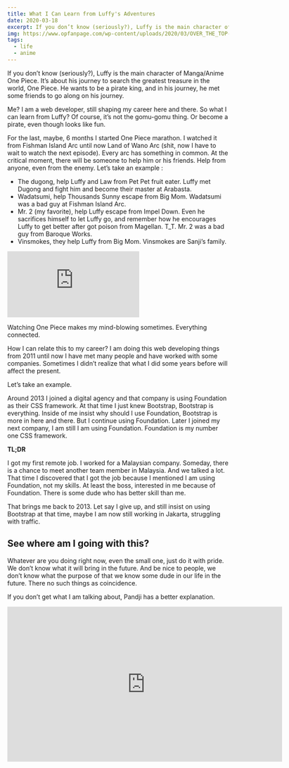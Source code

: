 ```yaml
---
title: What I Can Learn from Luffy's Adventures
date: 2020-03-18
excerpt: If you don’t know (seriously?), Luffy is the main character of Manga/Anime One Piece. It’s about his journey to search the greatest treasure in the world, One Piece. He wants to be a pirate king, and in his journey, he met some friends to go along on his journey.
img: https://www.opfanpage.com/wp-content/uploads/2020/03/OVER_THE_TOP-1024x576.png
tags:
  - life
  - anime
---
```


If you don’t know (seriously?), Luffy is the main character of Manga/Anime One Piece. It’s about his journey to search the greatest treasure in the world, One Piece. He wants to be a pirate king, and in his journey, he met some friends to go along on his journey.

Me? I am a web developer, still shaping my career here and there. So what I can learn from Luffy? Of course, it’s not the gomu-gomu thing. Or become a pirate, even though looks like fun.

For the last, maybe, 6 months I started One Piece marathon. I watched it from Fishman Island Arc until now Land of Wano Arc (shit, now I have to wait to watch the next episode). Every arc has something in common. At the critical moment, there will be someone to help him or his friends. Help from anyone, even from the enemy. Let’s take an example :

- The dugong, help Luffy and Law from Pet Pet fruit eater. Luffy met Dugong and fight him and become their master at Arabasta.
- Wadatsumi, help Thousands Sunny escape from Big Mom. Wadatsumi was a bad guy at Fishman Island Arc.
- Mr. 2 (my favorite), help Luffy escape from Impel Down. Even he sacrifices himself to let Luffy go, and remember how he encourages Luffy to get better after got poison from Magellan. T_T. Mr. 2 was a bad guy from Baroque Works.
- Vinsmokes, they help Luffy from Big Mom. Vinsmokes are Sanji’s family.

<div class="embed">
  <iframe allow="accelerometer; autoplay; encrypted-media; gyroscope; picture-in-picture" allowfullscreen="" frameborder="0" src="https://www.youtube.com/embed/ajdiAy-GU1w?feature=oembed" title="One Piece - Bon Clay (Mr.2) Sacrifice Himself For Luffy (Second Time) Eng Dub" ></iframe>
</div>

Watching One Piece makes my mind-blowing sometimes. Everything connected.

How I can relate this to my career? I am doing this web developing things from 2011 until now I have met many people and have worked with some companies. Sometimes I didn’t realize that what I did some years before will affect the present.

Let’s take an example.

Around 2013 I joined a digital agency and that company is using Foundation as their CSS framework. At that time I just knew Bootstrap, Bootstrap is everything. Inside of me insist why should I use Foundation, Bootstrap is more in here and there. But I continue using Foundation. Later I joined my next company, I am still I am using Foundation. Foundation is my number one CSS framework.

**TL;DR**

I got my first remote job. I worked for a Malaysian company. Someday, there is a chance to meet another team member in Malaysia. And we talked a lot. That time I discovered that I got the job because I mentioned I am using Foundation, not my skills. At least the boss, interested in me because of Foundation. There is some dude who has better skill than me.

That brings me back to 2013. Let say I give up, and still insist on using Bootstrap at that time, maybe I am now still working in Jakarta, struggling with traffic.

## See where am I going with this?

Whatever are you doing right now, even the small one, just do it with pride. We don’t know what it will bring in the future. And be nice to people, we don’t know what the purpose of that we know some dude in our life in the future. There no such things as coincidence.

If you don’t get what I am talking about, Pandji has a better explanation.

<div class="embed">
<iframe allow="accelerometer; autoplay; encrypted-media; gyroscope; picture-in-picture" allowfullscreen="" frameborder="0" height="352" src="https://www.youtube.com/embed/5M0i6Fbe-q8?feature=oembed" title="5 MENIT YG MENGUBAH HIDUP" width="625"></iframe>
</div>

